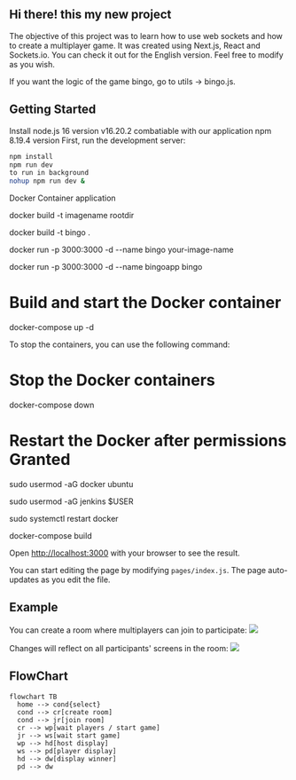 ## Hi there! this my new project


The objective of this project was to learn how to use web sockets and how to create a multiplayer game. It was created using Next.js, React and Sockets.io. You can check it out  for the English version. Feel free to modify as you wish.

If you want the logic of the game bingo, go to utils → bingo.js.



## Getting Started

Install node.js 16  version  v16.20.2 combatiable with our application
        npm 8.19.4  version 
First, run the development server:

```bash
npm install
npm run dev
to run in background
nohup npm run dev &

```
Docker Container application 

docker build -t imagename rootdir


docker build -t bingo .

docker run -p 3000:3000 -d --name bingo your-image-name



docker run -p 3000:3000 -d --name bingoapp bingo


# Build and start the Docker container
docker-compose up -d

To stop the containers, you can use the following command:
# Stop the Docker containers

docker-compose down

# Restart the Docker after permissions Granted

sudo usermod -aG docker ubuntu

sudo usermod -aG jenkins $USER

sudo systemctl restart docker

docker-compose build

Open [http://localhost:3000](http://localhost:3000) with your browser to see the result.

You can start editing the page by modifying `pages/index.js`. The page auto-updates as you edit the file.

## Example

You can create a room where multiplayers can join to participate:
![](https://github.com/andres0ares/bingo/blob/main/public/bingo_prev1.gif)

Changes will reflect on all participants' screens in the room:
![](https://github.com/andres0ares/bingo/blob/main/public/bingo_prev2.gif)

## FlowChart

```mermaid
flowchart TB
  home --> cond{select}
  cond --> cr[create room]
  cond --> jr[join room]
  cr --> wp[wait players / start game]
  jr --> ws[wait start game]
  wp --> hd[host display]
  ws --> pd[player display]
  hd --> dw[display winner]
  pd --> dw
  
```
